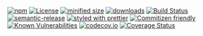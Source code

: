 [![npm](https://img.shields.io/npm/v/@symatem/ontology.svg)](https://www.npmjs.com/package/@symatem/ontology)
[![License](https://img.shields.io/badge/License-BSD%203--Clause-blue.svg)](https://opensource.org/licenses/BSD-3-Clause)
[![minified size](https://badgen.net/bundlephobia/min/@symatem/ontology)](https://bundlephobia.com/result?p=@symatem/ontology)
[![downloads](http://img.shields.io/npm/dm/@symatem/ontology.svg?style=flat-square)](https://npmjs.org/package/@symatem/ontology)
[![Build Status](https://travis-ci.com/arlac77/SymatemOntology.svg?branch=master)](https://travis-ci.com/arlac77/SymatemOntology)
[![semantic-release](https://img.shields.io/badge/%20%20%F0%9F%93%A6%F0%9F%9A%80-semantic--release-e10079.svg)](https://github.com/arlac77/SymatemOntology.git)
[![styled with prettier](https://img.shields.io/badge/styled_with-prettier-ff69b4.svg)](https://github.com/prettier/prettier)
[![Commitizen friendly](https://img.shields.io/badge/commitizen-friendly-brightgreen.svg)](http://commitizen.github.io/cz-cli/)
[![Known Vulnerabilities](https://snyk.io/test/github/arlac77/SymatemOntology/badge.svg)](https://snyk.io/test/github/arlac77/SymatemOntology)
[![codecov.io](http://codecov.io/github/arlac77/SymatemOntology/coverage.svg?branch=master)](http://codecov.io/github/arlac77/SymatemOntology?branch=master)
[![Coverage Status](https://coveralls.io/repos/arlac77/SymatemOntology/badge.svg)](https://coveralls.io/r/arlac77/SymatemOntology)
